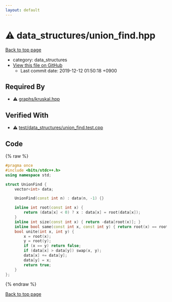 ```yaml
---
layout: default
---
```


<!-- mathjax config similar to math.stackexchange -->
<script type="text/javascript" async
  src="https://cdnjs.cloudflare.com/ajax/libs/mathjax/2.7.5/MathJax.js?config=TeX-MML-AM_CHTML">
</script>
<script type="text/x-mathjax-config">
  MathJax.Hub.Config({
    TeX: { equationNumbers: { autoNumber: "AMS" }},
    tex2jax: {
      inlineMath: [ ['$','$'] ],
      processEscapes: true
    },
    "HTML-CSS": { matchFontHeight: false },
    displayAlign: "left",
    displayIndent: "2em"
  });
</script>

<script type="text/javascript" src="https://cdnjs.cloudflare.com/ajax/libs/jquery/3.4.1/jquery.min.js"></script>
<script src="https://cdn.jsdelivr.net/npm/jquery-balloon-js@1.1.2/jquery.balloon.min.js" integrity="sha256-ZEYs9VrgAeNuPvs15E39OsyOJaIkXEEt10fzxJ20+2I=" crossorigin="anonymous"></script>
<script type="text/javascript" src="../../assets/js/copy-button.js"></script>
<link rel="stylesheet" href="../../assets/css/copy-button.css" />


# :warning: data_structures/union_find.hpp
<a href="../../index.html">Back to top page</a>

* category: data_structures
* <a href="{{ site.github.repository_url }}/blob/master/data_structures/union_find.hpp">View this file on GitHub</a>
    - Last commit date: 2019-12-12 01:50:18 +0900




## Required By
* :warning: <a href="../graphs/kruskal.hpp.html">graphs/kruskal.hpp</a>


## Verified With
* :warning: <a href="../../verify/test/data_structures/union_find.test.cpp.html">test/data_structures/union_find.test.cpp</a>


## Code
{% raw %}
```cpp
#pragma once
#include <bits/stdc++.h>
using namespace std;

struct UnionFind {
    vector<int> data;

    UnionFind(const int n) : data(n, -1) {}

    inline int root(const int x) {
        return (data[x] < 0) ? x : data[x] = root(data[x]);
    }
    inline int size(const int x) { return -data[root(x)]; }
    inline bool same(const int x, const int y) { return root(x) == root(y); }
    bool unite(int x, int y) {
        x = root(x);
        y = root(y);
        if (x == y) return false;
        if (data[x] > data[y]) swap(x, y);
        data[x] += data[y];
        data[y] = x;
        return true;
    }
};
```
{% endraw %}

<a href="../../index.html">Back to top page</a>

